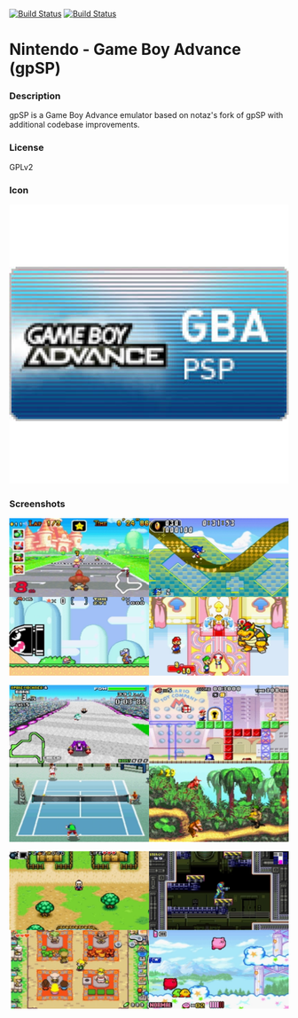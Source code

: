 [![Build Status](https://travis-ci.org/kodi-game/game.libretro.gpsp.svg?branch=master)](https://travis-ci.org/kodi-game/game.libretro.gpsp)
[![Build Status](https://ci.appveyor.com/api/projects/status/github/kodi-game/game.libretro.gpsp?svg=true)](https://ci.appveyor.com/project/kodi-game/game-libretro-gpsp)

# Nintendo - Game Boy Advance (gpSP)

### Description
gpSP is a Game Boy Advance emulator based on notaz's fork of gpSP with additional codebase improvements.

### License
GPLv2

### Icon

![Icon](game.libretro.gpsp/resources/icon.png)

### Screenshots

![Screenshot](game.libretro.gpsp/resources/screenshot-01.jpg)

![Screenshot](game.libretro.gpsp/resources/screenshot-02.jpg)

![Screenshot](game.libretro.gpsp/resources/screenshot-03.jpg)


